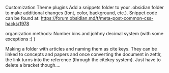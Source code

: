 Customization
Theme plugins
Add a snippets folder to your .obsidian folder to make additional changes (font, color, background, etc.). Snippet code can be found at: https://forum.obsidian.md/t/meta-post-common-css-hacks/1978


organization methods:
Number bins and johhny decimal system (with some exceptions :) )

Making a folder with articles and naming them as cite keys. They can be linked to concepts and papers and once converting the document in zettlr, the link turns into the reference (through the citekey system). Just have to delete a bracket though....